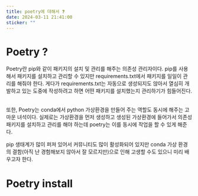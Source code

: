 ```yaml
---
title: poetry에 대해서 ❓
date: 2024-03-11 21:41:00
sticker: ""
---
```


# Poetry ?

Poetry란 pip와 같이 패키지의 설치 및 관리를 해주는 의존성 관리자이다. pip를 사용해서 패키지를 설치하고 관리할 수 있지만 requirements.txt에서 패키지를 일일이 관리를 해줘야 한다. 게다가 requirements.txt는 자동으로 생성되지도 않아서 열심히 개발하고 있는 도중에 작성하려고 하면 어떤 패키지를 설치했는지 관리하기가 힘들어진다.  

또한, Poetry는 conda에서 python 가상환경을 만들어 주는 역할도 동시에 해주는 고마운 녀석이다. 실제로는 가상환경을 먼저 생성하고 생성된 가상환경에 들어가서 의존성 패키지를 설치하고 관리를 해야 하는데 poetry는 이를 동시에 작업을 할 수 있게 해준다.  

pip 생태계가 많이 퍼져 있어서 커뮤니티도 많이 활성화되어 있지만 conda 가상 환경의 결함(아직 난 경험해보지 않아서 잘 모르지만)으로 인해 고생할 수도 있으니 미리 배우고자 한다.  

# Poetry install

